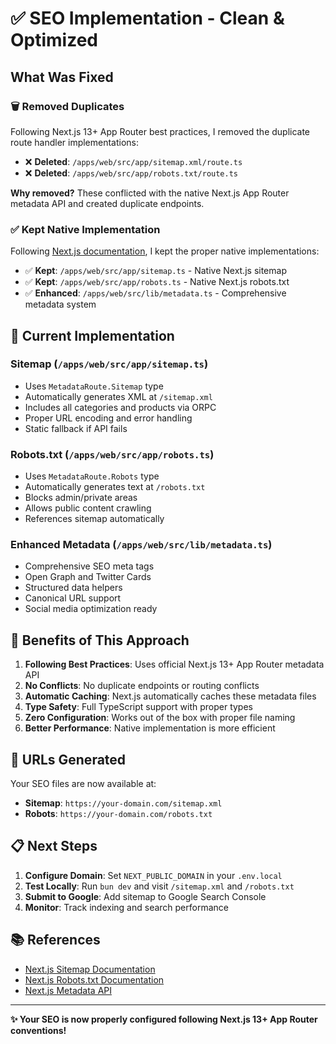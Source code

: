 # ✅ SEO Implementation - Clean & Optimized

## What Was Fixed

### 🗑️ Removed Duplicates
Following Next.js 13+ App Router best practices, I removed the duplicate route handler implementations:

- ❌ **Deleted**: `/apps/web/src/app/sitemap.xml/route.ts` 
- ❌ **Deleted**: `/apps/web/src/app/robots.txt/route.ts`

**Why removed?** These conflicted with the native Next.js App Router metadata API and created duplicate endpoints.

### ✅ Kept Native Implementation
Following [Next.js documentation](https://nextjs.org/docs/app/api-reference/file-conventions/metadata), I kept the proper native implementations:

- ✅ **Kept**: `/apps/web/src/app/sitemap.ts` - Native Next.js sitemap
- ✅ **Kept**: `/apps/web/src/app/robots.ts` - Native Next.js robots.txt
- ✅ **Enhanced**: `/apps/web/src/lib/metadata.ts` - Comprehensive metadata system

## 🚀 Current Implementation

### Sitemap (`/apps/web/src/app/sitemap.ts`)
- Uses `MetadataRoute.Sitemap` type
- Automatically generates XML at `/sitemap.xml`
- Includes all categories and products via ORPC
- Proper URL encoding and error handling
- Static fallback if API fails

### Robots.txt (`/apps/web/src/app/robots.ts`)
- Uses `MetadataRoute.Robots` type
- Automatically generates text at `/robots.txt`
- Blocks admin/private areas
- Allows public content crawling
- References sitemap automatically

### Enhanced Metadata (`/apps/web/src/lib/metadata.ts`)
- Comprehensive SEO meta tags
- Open Graph and Twitter Cards
- Structured data helpers
- Canonical URL support
- Social media optimization ready

## 🎯 Benefits of This Approach

1. **Following Best Practices**: Uses official Next.js 13+ App Router metadata API
2. **No Conflicts**: No duplicate endpoints or routing conflicts
3. **Automatic Caching**: Next.js automatically caches these metadata files
4. **Type Safety**: Full TypeScript support with proper types
5. **Zero Configuration**: Works out of the box with proper file naming
6. **Better Performance**: Native implementation is more efficient

## 🔗 URLs Generated

Your SEO files are now available at:
- **Sitemap**: `https://your-domain.com/sitemap.xml`
- **Robots**: `https://your-domain.com/robots.txt`

## 📋 Next Steps

1. **Configure Domain**: Set `NEXT_PUBLIC_DOMAIN` in your `.env.local`
2. **Test Locally**: Run `bun dev` and visit `/sitemap.xml` and `/robots.txt`
3. **Submit to Google**: Add sitemap to Google Search Console
4. **Monitor**: Track indexing and search performance

## 📚 References

- [Next.js Sitemap Documentation](https://nextjs.org/docs/app/api-reference/file-conventions/metadata/sitemap)
- [Next.js Robots.txt Documentation](https://nextjs.org/docs/app/api-reference/file-conventions/metadata/robots)
- [Next.js Metadata API](https://nextjs.org/docs/app/api-reference/functions/generate-metadata)

---

**✨ Your SEO is now properly configured following Next.js 13+ App Router conventions!**